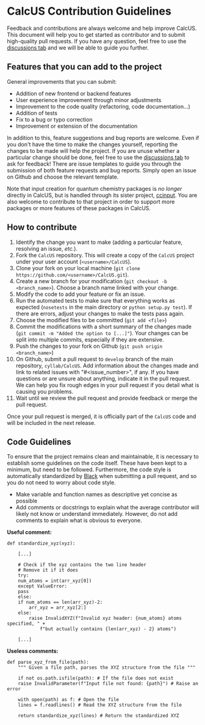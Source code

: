# CalcUS Contribution Guidelines

Feedback and contributions are always welcome and help improve CalcUS. This document will help you to get started as contributor and to submit high-quality pull requests. If you have any question, feel free to use the [discussions tab](https://github.com/cyllab/CalcUS/discussions) and we will be able to guide you further.


## Features that you can add to the project

General improvements that you can submit:

- Addition of new frontend or backend features
- User experience improvement through minor adjustments
- Improvement to the code quality (refactoring, code documentation...)
- Addition of tests
- Fix to a bug or typo correction
- Improvement or extension of the documentation

In addition to this, feature suggestions and bug reports are welcome. Even if you don't have the time to make the changes yourself, reporting the changes to be made will help the project. If you are unuse whether a particular change should be done, feel free to use the [discussions tab](https://github.com/cyllab/CalcUS/discussions) to ask for feedback! There are issue templates to guide you through the submission of both feature requests and bug reports. Simply open an issue on Github and choose the relevant template.

Note that input creation for quantum chemistry packages is *no longer* directly in CalcUS, but is handled through its sister project, [ccinput](https://github.com/cyllab/ccinput). You are also welcome to contribute to that project in order to support more packages or more features of these packages in CalcUS.

## How to contribute
1. Identify the change you want to make (adding a particular feature, resolving an issue, *etc.*).
2. Fork the `CalcUS` repository. This will create a copy of the `CalcUS` project under your user account (`<username>/CalcUS`).
3. Clone your fork on your local machine (`git clone https://github.com/<username>/CalcUS.git`).
4. Create a new branch for your modification (`git checkout -b <branch_name>`). Choose a branch name linked with your change.
5. Modify the code to add your feature or fix an issue.
6. Run the automated tests to make sure that everything works as expected (`nosetests` in the main directory or `python setup.py test`). If there are errors, adjust your changes to make the tests pass again.
7. Choose the modified files to be committed (`git add <file>`)
8. Commit the modifications with a short summary of the changes made (`git commit -m "Added the option to [...]"`). Your changes can be split into multiple commits, especially if they are extensive.
9. Push the changes to your fork on Github (`git push origin <branch_name>`)
10. On Github, submit a pull request to `develop` branch of the main repository, `cyllab/CalcUS`. Add information about the changes made and link to related issues with "#<issue_number>", if any. If you have questions or are unsure about anything, indicate it in the pull request. We can help you fix rough edges in your pull request if you detail what is causing you problems.
11. Wait until we review the pull request and provide feedback or merge the pull request.

Once your pull request is merged, it is officially part of the `CalcUS` code and will be included in the next release.

## Code Guidelines

To ensure that the project remains clean and maintainable, it is necessary to establish some guidelines on the code itself. These have been kept to a minimum, but need to be followed. Furthermore, the code style is automatically standardized by [Black](https://github.com/psf/black) when submitting a pull request, and so you do not need to worry about code style.

- Make variable and function names as descriptive yet concise as possible
- Add comments or docstrings to explain what the average contributor will likely not know or understand immediately. However, do not add comments to explain what is obvious to everyone.

**Useful comment:**

	def standardize_xyz(xyz):

	    [...]

	    # Check if the xyz contains the two line header
	    # Remove it if it does
	    try:
		num_atoms = int(arr_xyz[0])
	    except ValueError:
		pass
	    else:
		if num_atoms == len(arr_xyz)-2:
		    arr_xyz = arr_xyz[2:]
		else:
		    raise InvalidXYZ(f"Invalid xyz header: {num_atoms} atoms specified, " +
			    f"but actually contains {len(arr_xyz) - 2} atoms")

	    [...]


**Useless comments:**

	def parse_xyz_from_file(path):
	    """ Given a file path, parses the XYZ structure from the file """

	    if not os.path.isfile(path): # If the file does not exist
		raise InvalidParameter(f"Input file not found: {path}") # Raise an error

	    with open(path) as f: # Open the file
		lines = f.readlines() # Read the XYZ structure from the file

	    return standardize_xyz(lines) # Return the standardized XYZ

